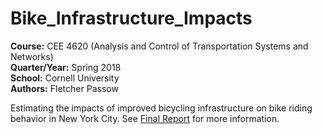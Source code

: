 # Bike_Infrastructure_Impacts

**Course:** CEE 4620 (Analysis and Control of Transportation Systems and Networks)  
**Quarter/Year:** Spring 2018  
**School:** Cornell University  
**Authors:** Fletcher Passow  

Estimating the impacts of improved bicycling infrastructure on bike riding behavior in New York City. See [Final Report](https://github.com/fletp/Bike_Infrastructure_Impacts/blob/main/CEE_4620_FinalProject_Paper_FletcherPassow.pdf) for more information.
